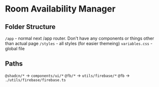 # Room Availability Manager

## Folder Structure
`/app` - normal next /app router. Don't have any components or things other than actual page
`/styles` - all styles (for easier themeing)
    `variables.css` - global file

## Paths
`@shadcn/*` -> `components/ui/*`
`@fb/*` -> `utils/firebase/*`
`@fb` -> `./utils/firebase/firebase.ts`